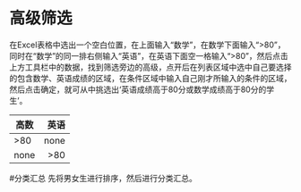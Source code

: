 # 高级筛选
在Excel表格中选出一个空白位置，在上面输入“数学”，在数学下面输入“>80”，同时在“数学”的同一排右侧输入“英语”，在英语下面空一格输入“>80”，然后点击上方工具栏中的数据，找到筛选旁边的高级，点开后在列表区域中选中自己要选择的包含数学、英语成绩的区域，在条件区域中输入自己刚才所输入的条件的区域，然后点击确定，就可从中挑选出‘英语成绩高于80分或数学成绩高于80分的学生’。

| 高数      |   英语   |  
| -------- | -----:  | 
| >80     | none |   
| none        |   >80  |
#分类汇总
先将男女生进行排序，然后进行分类汇总。



